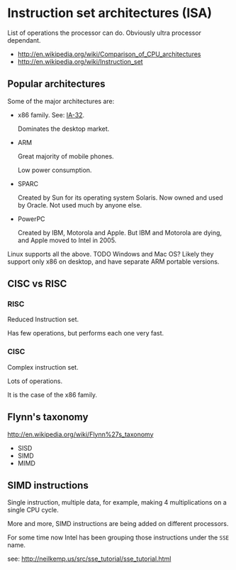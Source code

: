 # Instruction set architectures (ISA)

List of operations the processor can do. Obviously ultra processor dependant.

- <http://en.wikipedia.org/wiki/Comparison_of_CPU_architectures>
- <http://en.wikipedia.org/wiki/Instruction_set>

## Popular architectures

Some of the major architectures are:

-   x86 family. See: [IA-32](ia32.md).

    Dominates the desktop market.

-   ARM

    Great majority of mobile phones.

    Low power consumption.

-   SPARC

    Created by Sun for its operating system Solaris. Now owned and used by Oracle. Not used much by anyone else.

-   PowerPC

    Created by IBM, Motorola and Apple. But IBM and Motorola are dying, and Apple moved to Intel in 2005.

Linux supports all the above. TODO Windows and Mac OS? Likely they support only x86 on desktop, and have separate ARM portable versions.

## CISC vs RISC

### RISC

Reduced Instruction set.

Has few operations, but performs each one very fast.

### CISC

Complex instruction set.

Lots of operations.

It is the case of the x86 family.

## Flynn's taxonomy

<http://en.wikipedia.org/wiki/Flynn%27s_taxonomy>

- SISD
- SIMD
- MIMD

## SIMD instructions

Single instruction, multiple data, for example, making 4 multiplications on a single CPU cycle.

More and more, SIMD instructions are being added on different processors.

For some time now Intel has been grouping those instructions under the `SSE` name.

see: <http://neilkemp.us/src/sse_tutorial/sse_tutorial.html>

